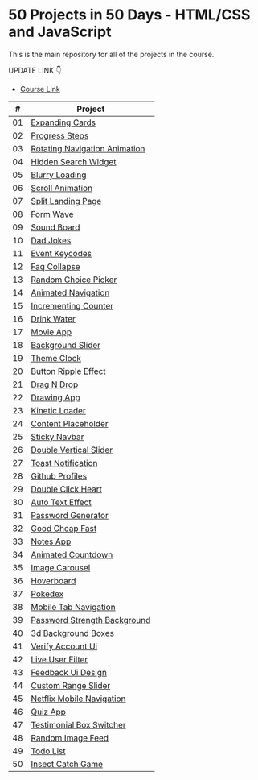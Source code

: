 # 50 Projects in 50 Days - HTML/CSS and JavaScript

This is the main repository for all of the projects in the course.

UPDATE LINK 👇

- [Course Link](https://www.udemy.com/course/50-projects-50-days)

|  #  | Project                                                                                                         |
| :-: | --------------------------------------------------------------------------------------------------------------- |
| 01  | [Expanding Cards](https://github.com/adam-spice/50in50/tree/master/expanding-cards)                             |
| 02  | [Progress Steps](https://github.com/adam-spice/50in50/tree/master/progress-steps)                               |
| 03  | [Rotating Navigation Animation](https://github.com/adam-spice/50in50/tree/master/rotating-navigation-animation) |
| 04  | [Hidden Search Widget](https://github.com/adam-spice/50in50/tree/master/hidden-search)                          |
| 05  | [Blurry Loading](https://github.com/adam-spice/50in50/tree/master/blurry-loading)                               |
| 06  | [Scroll Animation](https://github.com/adam-spice/50in50/tree/master/scroll-animation)                           |
| 07  | [Split Landing Page](https://github.com/adam-spice/50in50/tree/master/split-landing-page)                       |
| 08  | [Form Wave](https://github.com/adam-spice/50in50/tree/master/form-input-wave)                                   |
| 09  | [Sound Board](https://github.com/adam-spice/50in50/tree/master/sound-board)                                     |
| 10  | [Dad Jokes](https://github.com/adam-spice/50in50/tree/master/dad-jokes)                                         |
| 11  | [Event Keycodes](https://github.com/adam-spice/50in50/tree/master/event-keycodes)                               |
| 12  | [Faq Collapse](https://github.com/adam-spice/50in50/tree/master/faq-collapse)                                   |
| 13  | [Random Choice Picker](https://github.com/adam-spice/50in50/tree/master/random-choice-picker)                   |
| 14  | [Animated Navigation](https://github.com/adam-spice/50in50/tree/master/animated-navigation)                     |
| 15  | [Incrementing Counter](https://github.com/adam-spice/50in50/tree/master/incrementing-counter)                   |
| 16  | [Drink Water](https://github.com/adam-spice/50in50/tree/master/drink-water)                                     |
| 17  | [Movie App](https://github.com/adam-spice/50in50/tree/master/movie-app)                                         |
| 18  | [Background Slider](https://github.com/adam-spice/50in50/tree/master/background-slider)                         |
| 19  | [Theme Clock](https://github.com/adam-spice/50in50/tree/master/theme-clock)                                     |
| 20  | [Button Ripple Effect](https://github.com/adam-spice/50in50/tree/master/button-ripple-effect)                   |
| 21  | [Drag N Drop](https://github.com/adam-spice/50in50/tree/master/drag-n-drop)                                     |
| 22  | [Drawing App](https://github.com/adam-spice/50in50/tree/master/drawing-app)                                     |
| 23  | [Kinetic Loader](https://github.com/adam-spice/50in50/tree/master/kinetic-loader)                               |
| 24  | [Content Placeholder](https://github.com/adam-spice/50in50/tree/master/content-placeholder)                     |
| 25  | [Sticky Navbar](https://github.com/adam-spice/50in50/tree/master/sticky-navigation)                             |
| 26  | [Double Vertical Slider](https://github.com/adam-spice/50in50/tree/master/double-vertical-slider)               |
| 27  | [Toast Notification](https://github.com/adam-spice/50in50/tree/master/toast-notification)                       |
| 28  | [Github Profiles](https://github.com/adam-spice/50in50/tree/master/github-profiles)                             |
| 29  | [Double Click Heart](https://github.com/adam-spice/50in50/tree/master/double-click-heart)                       |
| 30  | [Auto Text Effect](https://github.com/adam-spice/50in50/tree/master/auto-text-effect)                           |
| 31  | [Password Generator](https://github.com/adam-spice/50in50/tree/master/password-generator)                       |
| 32  | [Good Cheap Fast](https://github.com/adam-spice/50in50/tree/master/good-cheap-fast)                             |
| 33  | [Notes App](https://github.com/adam-spice/50in50/tree/master/notes-app)                                         |
| 34  | [Animated Countdown](https://github.com/adam-spice/50in50/tree/master/animated-countdown)                       |
| 35  | [Image Carousel](https://github.com/adam-spice/50in50/tree/master/image-carousel)                               |
| 36  | [Hoverboard](https://github.com/adam-spice/50in50/tree/master/hoverboard)                                       |
| 37  | [Pokedex](https://github.com/adam-spice/50in50/tree/master/pokedex)                                             |
| 38  | [Mobile Tab Navigation](https://github.com/adam-spice/50in50/tree/master/mobile-tab-navigation)                 |
| 39  | [Password Strength Background](https://github.com/adam-spice/50in50/tree/master/password-strength-background)   |
| 40  | [3d Background Boxes](https://github.com/adam-spice/50in50/tree/master/3d-boxes-background)                     |
| 41  | [Verify Account Ui](https://github.com/adam-spice/50in50/tree/master/verify-account-ui)                         |
| 42  | [Live User Filter](https://github.com/adam-spice/50in50/tree/master/live-user-filter)                           |
| 43  | [Feedback Ui Design](https://github.com/adam-spice/50in50/tree/master/feedback-ui-design)                       |
| 44  | [Custom Range Slider](https://github.com/adam-spice/50in50/tree/master/custom-range-slider)                     |
| 45  | [Netflix Mobile Navigation](https://github.com/adam-spice/50in50/tree/master/netflix-mobile-navigation)         |
| 46  | [Quiz App](https://github.com/adam-spice/50in50/tree/master/quiz-app)                                           |
| 47  | [Testimonial Box Switcher](https://github.com/adam-spice/50in50/tree/master/testimonial-box-switcher)           |
| 48  | [Random Image Feed](https://github.com/adam-spice/50in50/tree/master/random-image-generator)                    |
| 49  | [Todo List](https://github.com/adam-spice/50in50/tree/master/todo-list)                                         |
| 50  | [Insect Catch Game](https://github.com/adam-spice/50in50/tree/master/insect-catch-game)                         |
